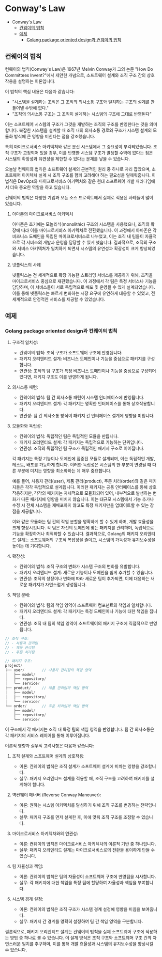 # Conway's Law

- [Conway's Law](#conways-law)
    - [컨웨이의 법칙](#컨웨이의-법칙)
    - [예제](#예제)
        - [Golang package oriented design과 컨웨이의 법칙](#golang-package-oriented-design과-컨웨이의-법칙)

## 컨웨이의 법칙

컨웨이의 법칙(Conway's Law)은 1967년 Melvin Conway가 그의 논문 "How Do Committees Invent?"에서 제안한 개념으로, 소프트웨어 설계와 조직 구조 간의 상호작용을 설명하는 이론입니다.

이 법칙의 핵심 내용은 다음과 같습니다:

- "시스템을 설계하는 조직은 그 조직의 의사소통 구조와 일치하는 구조의 설계를 만들어낼 수밖에 없다."
- "조직의 의사소통 구조는 그 조직이 설계하는 시스템의 구조에 그대로 반영된다"

이는 소프트웨어 시스템의 구조가 그것을 개발하는 조직의 구조를 반영한다는 것을 의미합니다.
복잡한 시스템을 설계할 때 조직 내의 의사소통 경로와 구조가 시스템 설계의 모듈화 방식에 큰 영향을 미친다는 점을 강조했습니다.

특히 마이크로서비스 아키텍처와 같은 분산 시스템에서 그 중요성이 부각되었습니다.
조직 구조가 고정되어 있을 경우, 이를 반영한 시스템 구조가 발생할 수밖에 없다는 점은 시스템의 확장성과 유연성을 제한할 수 있다는 문제를 낳을 수 있습니다.

오늘날 컨웨이의 법칙은 소프트웨어 설계의 근본적인 원리 중 하나로 자리 잡았으며, 소프트웨어 아키텍처 설계 시 조직 구조를 함께 고려해야 하는 필요성을 일깨워줍니다.
이 법칙은 DevOps와 마이크로서비스 아키텍처와 같은 현대 소프트웨어 개발 패러다임에서 더욱 중요한 역할을 하고 있습니다.

컨웨이의 법칙은 다양한 기업과 오픈 소스 프로젝트에서 실제로 적용된 사례들이 많이 있습니다.
1. 아마존의 마이크로서비스 아키텍처

    아마존은 초기에는 모놀리식(monolithic) 구조의 시스템을 사용했으나, 조직의 확장에 따라 이를 마이크로서비스 아키텍처로 전환했습니다.
    이 과정에서 아마존은 각 비즈니스 도메인을 독립된 마이크로서비스로 나누었고, 이는 조직 내 팀들이 자율적으로 각 서비스의 개발과 운영을 담당할 수 있게 했습니다.
    결과적으로, 조직의 구조와 서비스 아키텍처가 일치하게 되면서 시스템의 유연성과 확장성이 크게 향상되었습니다.

2. 넷플릭스의 사례

    넷플릭스는 전 세계적으로 확장 가능한 스트리밍 서비스를 제공하기 위해, 조직을 마이크로서비스 중심으로 재편했습니다.
    이 과정에서 각 팀은 특정 서비스나 기능을 담당하며, 이 서비스들이 서로 독립적으로 배포 및 운영될 수 있게 설계되었습니다.
    이를 통해 넷플릭스는 빠르게 변화하는 시장 요구에 유연하게 대응할 수 있었고, 전 세계적으로 안정적인 서비스를 제공할 수 있었습니다.

## 예제

### Golang package oriented design과 컨웨이의 법칙

1. 구조적 일치성:
    - 컨웨이의 법칙: 조직 구조가 소프트웨어 구조에 반영됩니다.
    - 패키지 오리엔티드 설계: 비즈니스 도메인이나 기능을 중심으로 패키지를 구성합니다.
    - 연관성: 조직의 팀 구조가 특정 비즈니스 도메인이나 기능을 중심으로 구성되어 있다면, 패키지 구조도 이를 반영하게 됩니다.

2. 의사소통 패턴:
    - 컨웨이의 법칙: 팀 간 의사소통 패턴이 시스템 인터페이스에 반영됩니다.
    - 패키지 오리엔티드 설계: 각 패키지는 명확한 인터페이스를 통해 상호작용합니다.
    - 연관성: 팀 간 의사소통 방식이 패키지 간 인터페이스 설계에 영향을 미칩니다.

3. 모듈화와 독립성:
    - 컨웨이의 법칙: 독립적인 팀은 독립적인 모듈을 만듭니다.
    - 패키지 오리엔티드 설계: 각 패키지는 독립적으로 기능하는 단위입니다.
    - 연관성: 조직의 독립적인 팀 구조가 독립적인 패키지 구조로 이어집니다.

    각 패키지는 특정 기능이나 도메인에 집중된 모듈로 설계되며, 이는 독립적인 개발, 테스트, 배포를 가능하게 합니다.
    이러한 독립성은 시스템의 한 부분이 변경될 때 다른 부분에 미치는 영향을 최소화하는 데 매우 중요합니다.

    예를 들어, 사용자 관리(user), 제품 관리(product), 주문 처리(order)와 같은 패키지들은 각각 독립적으로 설계됩니다.
    이러한 패키지는 공통 인터페이스를 통해 상호작용하지만, 각각의 패키지는 자체적으로 모듈화되어 있어, 내부적으로 발생하는 변화가 다른 패키지에 영향을 미치지 않습니다.
    이는 대규모 시스템에서 기능 추가나 수정 시 전체 시스템을 재배포하지 않고도 특정 패키지만을 업데이트할 수 있는 장점을 제공합니다.

    이와 같은 모듈화는 팀 간의 작업 분할을 명확하게 할 수 있게 하며, 개발 효율성을 크게 향상시킵니다.
    각 팀은 자신의 도메인에 맞는 패키지를 관리하며, 독립적으로 기능을 확장하거나 최적화할 수 있습니다.
    결과적으로, Golang의 패키지 오리엔티드 설계는 소프트웨어의 구조적 복잡성을 줄이고, 시스템의 가독성과 유지보수성을 높이는 데 기여합니다.

4. 확장성:
    - 컨웨이의 법칙: 조직 구조의 변화가 시스템 구조의 변화를 유발합니다.
    - 패키지 오리엔티드 설계: 새로운 기능이나 도메인을 쉽게 추가할 수 있습니다.
    - 연관성: 조직의 성장이나 변화에 따라 새로운 팀이 추가되면, 이에 대응하는 새로운 패키지가 자연스럽게 생성됩니다.

5. 책임 분배:
    - 컨웨이의 법칙: 팀의 책임 영역이 소프트웨어 컴포넌트의 책임과 일치합니다.
    - 패키지 오리엔티드 설계: 각 패키지는 특정 도메인이나 기능에 대한 책임을 집니다.
    - 연관성: 조직 내 팀의 책임 영역이 소프트웨어의 패키지 구조에 직접적으로 반영됩니다.

```go
// 조직 구조:
// - 사용자 관리팀
// - 제품 관리팀
// - 주문 처리팀

// 패키지 구조:
project/
├── user/        // 사용자 관리팀의 책임 영역
│   ├── model/
│   ├── repository/
│   └── service/
├── product/     // 제품 관리팀의 책임 영역
│   ├── model/
│   ├── repository/
│   └── service/
└── order/       // 주문 처리팀의 책임 영역
    ├── model/
    ├── repository/
    └── service/
```

이 구조에서 각 패키지는 조직 내 특정 팀의 책임 영역을 반영합니다.
팀 간 의사소통은 각 패키지의 서비스 레이어를 통해 이루어집니다.

이론적 영향과 실무적 고려사항은 다음과 같습니다:

1. 조직 설계와 소프트웨어 설계의 상호작용:
    - 이론: 컨웨이의 법칙은 조직 설계가 소프트웨어 설계에 미치는 영향을 강조합니다.
    - 실무: 패키지 오리엔티드 설계를 적용할 때, 조직 구조를 고려하여 패키지를 설계해야 합니다.

2. 역컨웨이 매너버 (Reverse Conway Maneuver):
    - 이론: 원하는 시스템 아키텍처를 달성하기 위해 조직 구조를 변경하는 전략입니다.
    - 실무: 패키지 구조를 먼저 설계한 후, 이에 맞춰 조직 구조를 조정할 수 있습니다.

3. 마이크로서비스 아키텍처와의 연관성:
    - 이론: 컨웨이의 법칙은 마이크로서비스 아키텍처의 이론적 기반 중 하나입니다.
    - 실무: 패키지 오리엔티드 설계는 마이크로서비스로의 전환을 용이하게 만들 수 있습니다.

4. 팀 자율성과 책임:
    - 이론: 컨웨이의 법칙은 팀의 자율성이 소프트웨어 구조에 반영됨을 시사합니다.
    - 실무: 각 패키지에 대한 책임을 특정 팀에 할당하여 자율성과 책임을 부여합니다.

5. 시스템 경계 설정:
    - 이론: 컨웨이의 법칙은 조직 구조가 시스템 경계 설정에 영향을 미침을 보여줍니다.
    - 실무: 패키지 간 경계를 명확히 설정하여 팀 간 책임 영역을 구분합니다.

결론적으로, 패키지 오리엔티드 설계는 컨웨이의 법칙을 실제 소프트웨어 구조에 적용하는 방법 중 하나로 볼 수 있습니다.
이 설계 방식은 조직 구조와 소프트웨어 구조 간의 자연스러운 일치를 추구하며, 이를 통해 개발 효율성과 시스템의 유지보수성을 향상시킬 수 있습니다.
